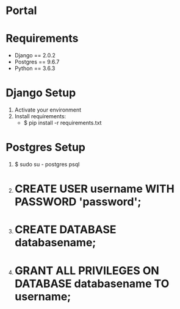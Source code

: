 # Portal

# Requirements
 - Django == 2.0.2
 - Postgres == 9.6.7
 - Python == 3.6.3

# Django Setup
 1. Activate your environment
 2. Install requirements:
    - $ pip install -r requirements.txt

# Postgres Setup
 1. $ sudo su - postgres psql
 2. # CREATE USER username WITH PASSWORD 'password';
 3. # CREATE DATABASE databasename;
 4. # GRANT ALL PRIVILEGES ON DATABASE databasename TO username;


